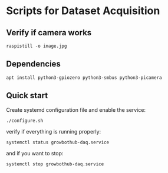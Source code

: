 # Scripts for Dataset Acquisition

## Verify if camera works
```
raspistill -o image.jpg
```

## Dependencies
```
apt install python3-gpiozero python3-smbus python3-picamera
```

## Quick start
Create systemd configuration file and enable the service:
```
./configure.sh
```
verify if everything is running properly:
```
systemctl status growbothub-daq.service
```
and if you want to stop:
```
systemctl stop growbothub-daq.service
```
